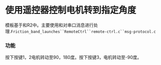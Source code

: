 # 使用遥控器控制电机转到指定角度

模板基于和R2中。主要使用和对串口消息进行处理.`Friction_band_launches``RemoteCtrl``remote-ctrl.c``msg-protocol.c`

### 功能

按下按键1，2电机转动至90，180度。按下按键3，电机转动至-90度。

